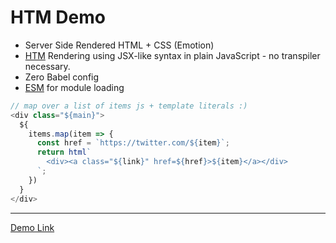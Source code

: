 # HTM Demo
- Server Side Rendered HTML + CSS (Emotion)
- [HTM](https://github.com/developit/htm) Rendering using JSX-like syntax in plain JavaScript - no transpiler necessary.
- Zero Babel config
- [ESM](https://github.com/standard-things/esm) for module loading


```javascript
// map over a list of items js + template literals :)
<div class="${main}">
  ${
    items.map(item => {
      const href = `https://twitter.com/${item}`;
      return html`
        <div><a class="${link}" href=${href}>${item}</a></div>
      `;
    })
  }
</div>
```

<hr>

[Demo Link](https://htm-demo-uamrbtnchw.now.sh)
